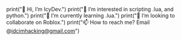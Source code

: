 print("👋 Hi, I’m IcyDev.")
print("👀 I’m interested in scripting .lua, and python.")
print("🌱 I’m currently learning .lua.")
print("💞️ I’m looking to collaborate on Roblox.")
print("📫 How to reach me? Email @idcimhacking@gmail.com")
